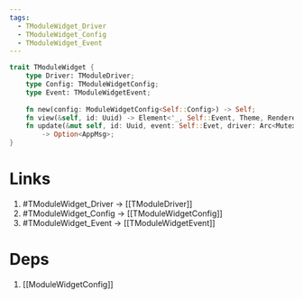 ```yaml
---
tags:
  - TModuleWidget_Driver
  - TModuleWidget_Config
  - TModuleWidget_Event
---
```

```rust
trait TModuleWidget {
	type Driver: TModuleDriver;
	type Config: TModuleWidgetConfig;
	type Event: TModuleWidgetEvent;
	
	fn new(config: ModuleWidgetConfig<Self::Config>) -> Self;
	fn view(&self, id: Uuid) -> Element<'_, Self::Event, Theme, Renderer>;
	fn update(&mut self, id: Uuid, event: Self::Evet, driver: Arc<Mutex<Self::Driver>>) 
		-> Option<AppMsg>;
}
```
# Links
1. #TModuleWidget_Driver -> [[TModuleDriver]]
2. #TModuleWidget_Config -> [[TModuleWidgetConfig]]
3. #TModuleWidget_Event -> [[TModuleWidgetEvent]]

# Deps
1. [[ModuleWidgetConfig]]